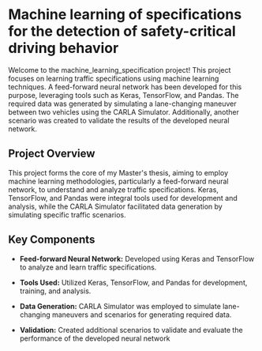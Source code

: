 # Machine learning of specifications for the detection of safety-critical driving behavior

  

Welcome to the machine_learning_specification project! This project focuses on learning traffic specifications using machine learning techniques. A feed-forward neural network has been developed for this purpose, leveraging tools such as Keras, TensorFlow, and Pandas. The required data was generated by simulating a lane-changing maneuver between two vehicles using the CARLA Simulator. Additionally, another scenario was created to validate the results of the developed neural network.

  

## Project Overview

  

This project forms the core of my Master's thesis, aiming to employ machine learning methodologies, particularly a feed-forward neural network, to understand and analyze traffic specifications. Keras, TensorFlow, and Pandas were integral tools used for development and analysis, while the CARLA Simulator facilitated data generation by simulating specific traffic scenarios.

  

## Key Components

  

- **Feed-forward Neural Network:** Developed using Keras and TensorFlow to analyze and learn traffic specifications.

- **Tools Used:** Utilized Keras, TensorFlow, and Pandas for development, training, and analysis.

- **Data Generation:** CARLA Simulator was employed to simulate lane-changing maneuvers and scenarios for generating required data.

- **Validation:** Created additional scenarios to validate and evaluate the performance of the developed neural network

